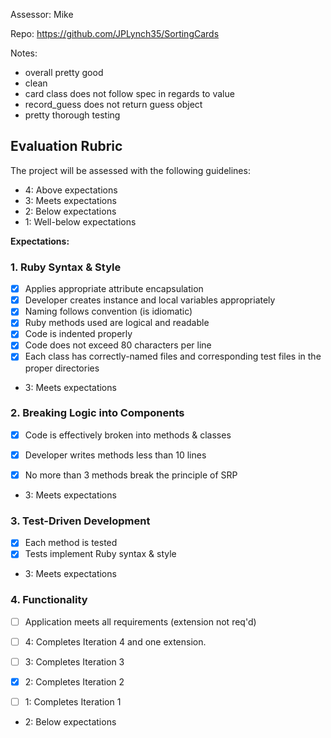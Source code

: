Assessor: Mike

Repo: https://github.com/JPLynch35/SortingCards

Notes:

* overall pretty good
* clean
* card class does not follow spec in regards to value
* record_guess does not return guess object
* pretty thorough testing

## Evaluation Rubric

The project will be assessed with the following guidelines:

* 4: Above expectations
* 3: Meets expectations
* 2: Below expectations
* 1: Well-below expectations

**Expectations:**

### 1. Ruby Syntax & Style

- [x] Applies appropriate attribute encapsulation  
- [x] Developer creates instance and local variables appropriately
- [x] Naming follows convention (is idiomatic)
- [x] Ruby methods used are logical and readable
- [x] Code is indented properly
- [x] Code does not exceed 80 characters per line
- [x] Each class has correctly-named files and corresponding test files in the proper directories
* 3: Meets expectations

### 2. Breaking Logic into Components

- [x] Code is effectively broken into methods & classes
- [x] Developer writes methods less than 10 lines
- [x] No more than 3 methods break the principle of SRP


* 3: Meets expectations
### 3. Test-Driven Development

- [x] Each method is tested  
- [x] Tests implement Ruby syntax & style   

* 3: Meets expectations

### 4. Functionality

- [ ] Application meets all requirements (extension not req'd)

- [ ] 4: Completes Iteration 4 and one extension.
- [ ] 3: Completes Iteration 3
- [x] 2: Completes Iteration 2
- [ ] 1: Completes Iteration 1

* 2: Below expectations
